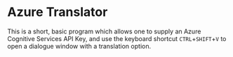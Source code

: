 Azure Translator
===

This is a short, basic program which allows one to supply an Azure Cognitive Services API Key, and use the keyboard shortcut `CTRL`+`SHIFT`+`V` to open a dialogue window with a translation option.
